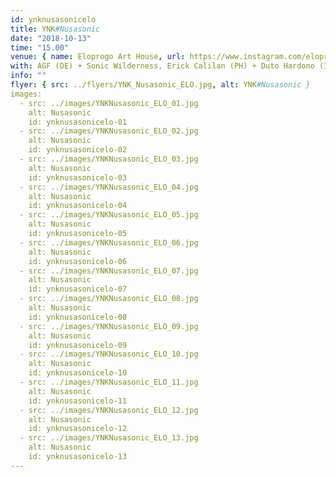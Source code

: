 ```yaml
---
id: ynknusasonicelo
title: YNK#Nusasonic
date: "2018-10-13"
time: "15.00"
venue: { name: Eloprogo Art House, url: https://www.instagram.com/eloprogo/ }
with: AGF (DE) + Sonic Wilderness, Erick Calilan (PH) + Duto Hardono (ID), Joee and I (PH), Jogja Noise Bombing (ID), Mobilegirl (DE), Music Makers Hacklab (INT), Nadah el Shazly (EG), Potro Joyo (ID), Opium Hum (DE) & Uwalmassa (ID)
info: ""
flyer: { src: ../flyers/YNK_Nusasonic_ELO.jpg, alt: YNK#Nusasonic }
images:
  - src: ../images/YNKNusasonic_ELO_01.jpg
    alt: Nusasonic
    id: ynknusasonicelo-01
  - src: ../images/YNKNusasonic_ELO_02.jpg
    alt: Nusasonic
    id: ynknusasonicelo-02
  - src: ../images/YNKNusasonic_ELO_03.jpg
    alt: Nusasonic
    id: ynknusasonicelo-03
  - src: ../images/YNKNusasonic_ELO_04.jpg
    alt: Nusasonic
    id: ynknusasonicelo-04
  - src: ../images/YNKNusasonic_ELO_05.jpg
    alt: Nusasonic
    id: ynknusasonicelo-05
  - src: ../images/YNKNusasonic_ELO_06.jpg
    alt: Nusasonic
    id: ynknusasonicelo-06
  - src: ../images/YNKNusasonic_ELO_07.jpg
    alt: Nusasonic
    id: ynknusasonicelo-07
  - src: ../images/YNKNusasonic_ELO_08.jpg
    alt: Nusasonic
    id: ynknusasonicelo-08
  - src: ../images/YNKNusasonic_ELO_09.jpg
    alt: Nusasonic
    id: ynknusasonicelo-09
  - src: ../images/YNKNusasonic_ELO_10.jpg
    alt: Nusasonic
    id: ynknusasonicelo-10
  - src: ../images/YNKNusasonic_ELO_11.jpg
    alt: Nusasonic
    id: ynknusasonicelo-11
  - src: ../images/YNKNusasonic_ELO_12.jpg
    alt: Nusasonic
    id: ynknusasonicelo-12
  - src: ../images/YNKNusasonic_ELO_13.jpg
    alt: Nusasonic
    id: ynknusasonicelo-13
---
```

